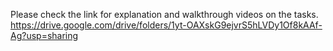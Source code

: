 


Please check the link for explanation and walkthrough videos on the tasks.
https://drive.google.com/drive/folders/1yt-OAXskG9ejvrS5hLVDy1Of8kAAf-Ag?usp=sharing
